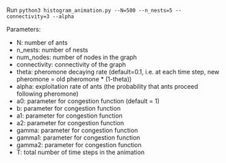 Run ```python3 histogram_animation.py --N=500 --n_nests=5 --connectivity=3 --alpha```

Parameters: 

- N: number of ants
- n_nests: number of nests
- num_nodes: number of nodes in the graph
- connectivity: connectivity of the graph
- theta: pheromone decaying rate (default=0.1, i.e. at each time step, new pheromone = old pheromone * (1-theta))
- alpha: exploitation rate of ants (the probability that ants proceed following pheromone)
- a0: parameter for congestion function (default = 1)
- b: parameter for congestion function
- a1: parameter for congestion function
- a2: parameter for congestion function
- gamma: parameter for congestion function
- gamma1: parameter for congestion function
- gamma2: parameter for congestion function
- T: total number of time steps in the animation




